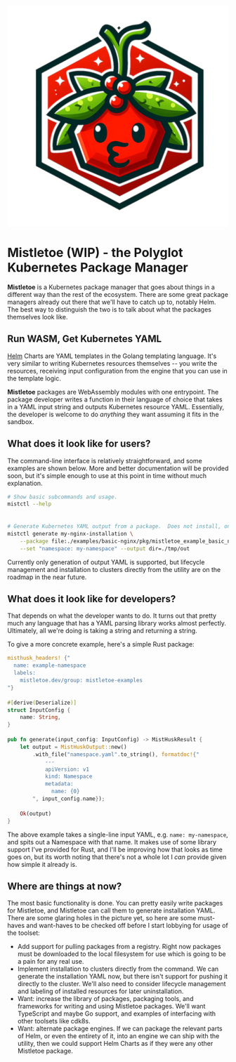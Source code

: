 ![Mistletoe logo](logo.png)

# Mistletoe (WIP) - the Polyglot Kubernetes Package Manager

**Mistletoe** is a Kubernetes package manager that goes about things in a different way than the rest of the ecosystem.  There are some great package managers already out there that we'll have to catch up to, notably Helm.  The best way to distinguish the two is to talk about what the packages themselves look like.

## Run WASM, Get Kubernetes YAML

[Helm](https://github.com/helm/helm) Charts are YAML templates in the Golang templating language.  It's very similar to writing Kubernetes resources themselves -- you write the resources, receiving input configuration from the engine that you can use in the template logic.

**Mistletoe** packages are WebAssembly modules with one entrypoint.  The package developer writes a function in their language of choice that takes in a YAML input string and outputs Kubernetes resource YAML.  Essentially, the developer is welcome to do *anything* they want assuming it fits in the sandbox.

## What does it look like for users?

The command-line interface is relatively straightforward, and some examples are shown below.  More and better documentation will be provided soon, but it's simple enough to use at this point in time without much explanation.

```sh
# Show basic subcommands and usage.
mistctl --help


# Generate Kubernetes YAML output from a package.  Does not install, only outputs the resources.
mistctl generate my-nginx-installation \
    --package file:./examples/basic-nginx/pkg/mistletoe_example_basic_nginx_bg.wasm \
    --set "namespace: my-namespace" --output dir=./tmp/out
```

Currently only generation of output YAML is supported, but lifecycle management and installation to clusters directly from the utility are on the roadmap in the near future.

## What does it look like for developers?

That depends on what the developer wants to do.  It turns out that pretty much any language that has a YAML parsing library works almost perfectly.  Ultimately, all we're doing is taking a string and returning a string.

To give a more concrete example, here's a simple Rust package:

```rust
misthusk_headers! {"
  name: example-namespace
  labels:
    mistletoe.dev/group: mistletoe-examples
"}

#[derive(Deserialize)]
struct InputConfig {
    name: String,
}

pub fn generate(input_config: InputConfig) -> MistHuskResult {
    let output = MistHuskOutput::new()
        .with_file("namespace.yaml".to_string(), formatdoc!{"
            ---
            apiVersion: v1
            kind: Namespace
            metadata:
              name: {0}
        ", input_config.name});

    Ok(output)
}
```

The above example takes a single-line input YAML, e.g. `name: my-namespace`, and spits out a Namespace with that name.  It makes use of some library support I've provided for Rust, and I'll be improving how that looks as time goes on, but its worth noting that there's not a whole lot I *can* provide given how simple it already is.

## Where are things at now?

The most basic functionality is done.  You can pretty easily write packages for Mistletoe, and Mistletoe can call them to generate installation YAML.  There are some glaring holes in the picture yet, so here are some must-haves and want-haves to be checked off before I start lobbying for usage of the toolset:

* Add support for pulling packages from a registry.  Right now packages must be downloaded to the local filesystem for use which is going to be a pain for any real use.
* Implement installation to clusters directly from the command.  We can generate the installation YAML now, but there isn't support for pushing it directly to the cluster.  We'll also need to consider lifecycle management and labeling of installed resources for later uninstallation.
* Want: increase the library of packages, packaging tools, and frameworks for writing and using Mistletoe packages.  We'll want TypeScript and maybe Go support, and examples of interfacing with other toolsets like cdk8s.
* Want: alternate package engines.  If we can package the relevant parts of Helm, or even the entirety of it, into an engine we can ship with the utility, then we could support Helm Charts as if they were any other Mistletoe package.
